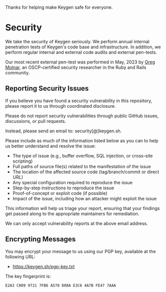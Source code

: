 Thanks for helping make Keygen safe for everyone.

# Security

We take the security of Keygen seriously. We perform annual internal penetration tests of Keygen's code base and infrastructure. In addition, we perform regular internal and external code audits and external pen-tests.

Our most recent external pen-test was performed in May, 2023 by [Greg Molnar](https://greg.molnar.io/security-consultancy/), an OSCP-certified security researcher in the Ruby and Rails community.

## Reporting Security Issues

If you believe you have found a security vulnerability in this repository, please report it to us through coordinated disclosure.

Please do not report security vulnerabilities through public GitHub issues, discussions, or pull requests.

Instead, please send an email to: security[@]keygen.sh.

Please include as much of the information listed below as you can to help us better understand and resolve the issue:

- The type of issue (e.g., buffer overflow, SQL injection, or cross-site scripting)
- Full paths of source file(s) related to the manifestation of the issue
- The location of the affected source code (tag/branch/commit or direct URL)
- Any special configuration required to reproduce the issue
- Step-by-step instructions to reproduce the issue
- Proof-of-concept or exploit code (if possible)
- Impact of the issue, including how an attacker might exploit the issue

This information will help us triage your report, ensuring that your findings get passed along to the appropriate maintainers for remediation.

We can only accept vulnerability reports at the above email address.

## Encrypting Messages

You may encrypt your message to us using our PGP key, available at the following URL:

- https://keygen.sh/pgp-key.txt

The key fingerprint is:

```
E2A3 C809 9721 7FB6 A578 D08A E3C6 4A7B FE47 7AAA
```
